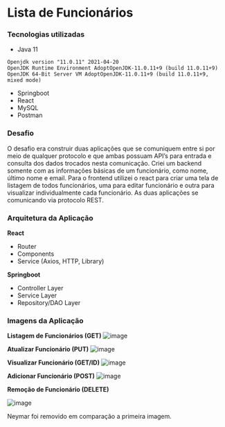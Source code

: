 # Lista de Funcionários

### Tecnologias utilizadas

- Java 11
```
Openjdk version "11.0.11" 2021-04-20
OpenJDK Runtime Environment AdoptOpenJDK-11.0.11+9 (build 11.0.11+9)
OpenJDK 64-Bit Server VM AdoptOpenJDK-11.0.11+9 (build 11.0.11+9, mixed mode)
```
- Springboot
- React
- MySQL
- Postman

### Desafio

O desafio era construir duas aplicações que se comuniquem entre si por meio de qualquer protocolo e que ambas possuam API’s para entrada e consulta dos dados trocados nesta comunicação. Criei um backend somente com as informações básicas de um funcionário, como nome, último nome e email. Para o frontend utilizei o react para criar uma tela de listagem de todos funcionários, uma para editar funcionário e outra para visualizar individualmente cada funcionário. As duas aplicações se comunicando via protocolo REST.

### Arquitetura da Aplicação

**React**

- Router
- Components
- Service (Axios, HTTP, Library)

**Springboot**

- Controller Layer
- Service Layer
- Repository/DAO Layer

### Imagens da Aplicação

**Listagem de Funcionários (GET)**
![image](https://user-images.githubusercontent.com/41091108/191026123-9679f64c-8cf4-47d7-870f-25a164791941.png)

**Atualizar Funcionário (PUT)**
![image](https://user-images.githubusercontent.com/41091108/191027392-9c57fe8c-3899-4668-b57f-85e8173775e4.png)

**Visualizar Funcionário (GET/ID)**
![image](https://user-images.githubusercontent.com/41091108/191027686-c6cb847d-6ec1-4741-90c0-fa46d53c6d94.png)

**Adicionar Funcionário (POST)**
![image](https://user-images.githubusercontent.com/41091108/191027855-0614ef1e-1b64-4f8c-a9f7-f02425913dc7.png)

**Remoção de Funcionário (DELETE)**

![image](https://user-images.githubusercontent.com/41091108/191028315-9064da7c-e5f1-49f5-889d-20caf04a4c7c.png)

Neymar foi removido em comparação a primeira imagem.
